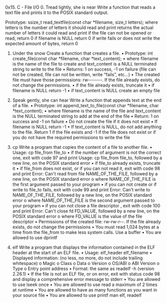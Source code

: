 0x15. C - File I/O
0. Tread lightly, she is near
Write a function that reads a text file and prints it to the POSIX standard output.

Prototype: ssize_t read_textfile(const char *filename, size_t letters);
where letters is the number of letters it should read and print
returns the actual number of letters it could read and print
if the file can not be opened or read, return 0
if filename is NULL return 0
if write fails or does not write the expected amount of bytes, return 0

1. Under the snow
Create a function that creates a file.
•	Prototype: int create_file(const char *filename, char *text_content);
•	where filename is the name of the file to create and text_content is a NULL terminated string to write to the file
•	Returns: 1 on success, -1 on failure (file can not be created, file can not be written, write “fails”, etc…)
•	The created file must have those permissions: rw-------. If the file already exists, do not change the permissions.
•	if the file already exists, truncate it
•	if filename is NULL return -1
•	if text_content is NULL create an empty file

2. Speak gently, she can hear
Write a function that appends text at the end of a file.
•	Prototype: int append_text_to_file(const char *filename, char *text_content);
•	where filename is the name of the file and text_content is the NULL terminated string to add at the end of the file
•	Return: 1 on success and -1 on failure
•	Do not create the file if it does not exist
•	If filename is NULL return -1
•	If text_content is NULL, do not add anything to the file. Return 1 if the file exists and -1 if the file does not exist or if you do not have the required permissions to write the file

3. cp
Write a program that copies the content of a file to another file.
•	Usage: cp file_from file_to
•	if the number of argument is not the correct one, exit with code 97 and print Usage: cp file_from file_to, followed by a new line, on the POSIX standard error
•	if file_to already exists, truncate it
•	if file_from does not exist, or if you can not read it, exit with code 98 and print Error: Can't read from file NAME_OF_THE_FILE, followed by a new line, on the POSIX standard error
o	where NAME_OF_THE_FILE is the first argument passed to your program
•	if you can not create or if write to file_to fails, exit with code 99 and print Error: Can't write to NAME_OF_THE_FILE, followed by a new line, on the POSIX standard error
o	where NAME_OF_THE_FILE is the second argument passed to your program
•	if you can not close a file descriptor , exit with code 100 and print Error: Can't close fd FD_VALUE, followed by a new line, on the POSIX standard error
o	where FD_VALUE is the value of the file descriptor
•	Permissions of the created file: rw-rw-r--. If the file already exists, do not change the permissions
•	You must read 1,024 bytes at a time from the file_from to make less system calls. Use a buffer
•	You are allowed to use dprintf

4. elf
Write a program that displays the information contained in the ELF header at the start of an ELF file.
•	Usage: elf_header elf_filename
•	Displayed information: (no less, no more, do not include trailing whitespace)
o	Magic
o	Class
o	Data
o	Version
o	OS/ABI
o	ABI Version
o	Type
o	Entry point address
•	Format: the same as readelf -h (version 2.26.1)
•	If the file is not an ELF file, or on error, exit with status code 98 and display a comprehensive error message to stderr
•	You are allowed to use lseek once
•	You are allowed to use read a maximum of 2 times at runtime
•	You are allowed to have as many functions as you want in your source file
•	You are allowed to use printf
man elf, readelf
